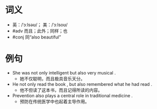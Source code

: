 # 词义
- 英：/ˈɔːlsəʊ/； 美：/ˈɔːlsoʊ/
- #adv 而且；此外；同样；也
- #conj 同“also beautiful”
# 例句
- She was not only intelligent but also very musical .
	- 她不仅聪明，而且极具音乐天分。
- He not only read the book , but also remembered what he had read .
	- 他不但读了这本书，而且记得所读的内容。
- Prevention also plays a central role in traditional medicine .
	- 预防在传统医学中也起着主导作用。
